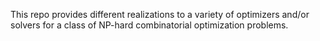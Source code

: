 This repo provides different realizations to a variety of optimizers and/or solvers for a class of NP-hard combinatorial optimization problems.
